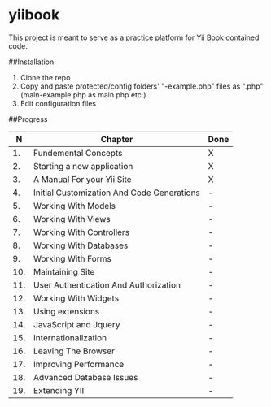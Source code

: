 yiibook
=======

This project is meant to serve as a practice platform for Yii Book contained code.

##Installation

1. Clone the repo
2. Copy and paste protected/config folders' "-example.php" files as ".php" (main-example.php as main.php etc.)
3. Edit configuration files

##Progress

N | Chapter | Done
--- | ------- | ----
1. | Fundemental Concepts | X
2. | Starting a new application | X
3. | A Manual For your Yii Site | X
4. | Initial Customization And Code Generations | -
5. | Working With Models | -
6. | Working With Views | -
7. | Working With Controllers | -
8. | Working With Databases | -
9. | Working With Forms | -
10. | Maintaining Site | -
11. | User Authentication And Authorization | -
12. | Working With Widgets | -
13. | Using extensions | -
14. | JavaScript and Jquery | -
15. | Internationalization | -
16. | Leaving The Browser | -
17. | Improving Performance | -
18. | Advanced Database Issues | -
19. | Extending YII | -

